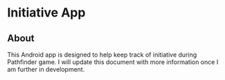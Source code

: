 # Initiative App
## About
This Android app is designed to help keep track of initiative during Pathfinder game. I will update this document with more information once I am further in development.
